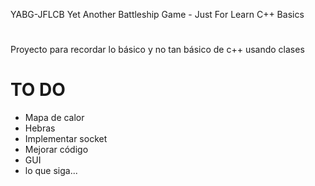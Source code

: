 YABG-JFLCB
Yet Another Battleship Game - Just For Learn C++ Basics

#
Proyecto para recordar lo básico y no tan básico de c++ usando clases

# TO DO

- Mapa de calor
- Hebras
- Implementar socket
- Mejorar código
- GUI
- lo que siga...